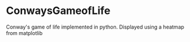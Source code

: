 # ConwaysGameofLife
Conway's game of life implemented in python. Displayed using a heatmap from matplotlib
